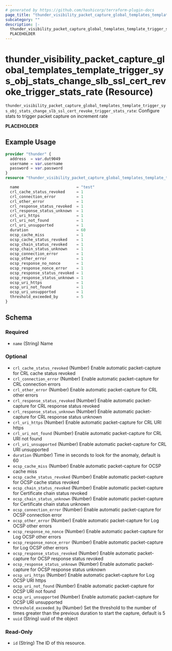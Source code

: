 ```yaml
---
# generated by https://github.com/hashicorp/terraform-plugin-docs
page_title: "thunder_visibility_packet_capture_global_templates_template_trigger_sys_obj_stats_change_slb_ssl_cert_revoke_trigger_stats_rate Resource - terraform-provider-thunder"
subcategory: ""
description: |-
  thunder_visibility_packet_capture_global_templates_template_trigger_sys_obj_stats_change_slb_ssl_cert_revoke_trigger_stats_rate: Configure stats to trigger packet capture on increment rate
  PLACEHOLDER
---
```


# thunder_visibility_packet_capture_global_templates_template_trigger_sys_obj_stats_change_slb_ssl_cert_revoke_trigger_stats_rate (Resource)

`thunder_visibility_packet_capture_global_templates_template_trigger_sys_obj_stats_change_slb_ssl_cert_revoke_trigger_stats_rate`: Configure stats to trigger packet capture on increment rate

__PLACEHOLDER__

## Example Usage

```terraform
provider "thunder" {
  address  = var.dut9049
  username = var.username
  password = var.password
}
resource "thunder_visibility_packet_capture_global_templates_template_trigger_sys_obj_stats_change_slb_ssl_cert_revoke_trigger_stats_rate" "thunder_visibility_packet_capture_global_templates_template_trigger_sys_obj_stats_change_slb_ssl_cert_revoke_trigger_stats_rate" {

  name                         = "test"
  crl_cache_status_revoked     = 1
  crl_connection_error         = 1
  crl_other_error              = 1
  crl_response_status_revoked  = 1
  crl_response_status_unknown  = 1
  crl_uri_https                = 1
  crl_uri_not_found            = 1
  crl_uri_unsupported          = 1
  duration                     = 60
  ocsp_cache_miss              = 1
  ocsp_cache_status_revoked    = 1
  ocsp_chain_status_revoked    = 1
  ocsp_chain_status_unknown    = 1
  ocsp_connection_error        = 1
  ocsp_other_error             = 1
  ocsp_response_no_nonce       = 1
  ocsp_response_nonce_error    = 1
  ocsp_response_status_revoked = 1
  ocsp_response_status_unknown = 1
  ocsp_uri_https               = 1
  ocsp_uri_not_found           = 1
  ocsp_uri_unsupported         = 1
  threshold_exceeded_by        = 5
}
```

<!-- schema generated by tfplugindocs -->
## Schema

### Required

- `name` (String) Name

### Optional

- `crl_cache_status_revoked` (Number) Enable automatic packet-capture for CRL cache status revoked
- `crl_connection_error` (Number) Enable automatic packet-capture for CRL connection errors
- `crl_other_error` (Number) Enable automatic packet-capture for CRL other errors
- `crl_response_status_revoked` (Number) Enable automatic packet-capture for CRL response status revoked
- `crl_response_status_unknown` (Number) Enable automatic packet-capture for CRL response status unknown
- `crl_uri_https` (Number) Enable automatic packet-capture for CRL URI https
- `crl_uri_not_found` (Number) Enable automatic packet-capture for CRL URI not found
- `crl_uri_unsupported` (Number) Enable automatic packet-capture for CRL URI unsupported
- `duration` (Number) Time in seconds to look for the anomaly, default is 60
- `ocsp_cache_miss` (Number) Enable automatic packet-capture for OCSP cache miss
- `ocsp_cache_status_revoked` (Number) Enable automatic packet-capture for OCSP cache status revoked
- `ocsp_chain_status_revoked` (Number) Enable automatic packet-capture for Certificate chain status revoked
- `ocsp_chain_status_unknown` (Number) Enable automatic packet-capture for Certificate chain status unknown
- `ocsp_connection_error` (Number) Enable automatic packet-capture for OCSP connection error
- `ocsp_other_error` (Number) Enable automatic packet-capture for Log OCSP other errors
- `ocsp_response_no_nonce` (Number) Enable automatic packet-capture for Log OCSP other errors
- `ocsp_response_nonce_error` (Number) Enable automatic packet-capture for Log OCSP other errors
- `ocsp_response_status_revoked` (Number) Enable automatic packet-capture for OCSP response status revoked
- `ocsp_response_status_unknown` (Number) Enable automatic packet-capture for OCSP response status unknown
- `ocsp_uri_https` (Number) Enable automatic packet-capture for Log OCSP URI https
- `ocsp_uri_not_found` (Number) Enable automatic packet-capture for OCSP URI not found
- `ocsp_uri_unsupported` (Number) Enable automatic packet-capture for OCSP URI unsupported
- `threshold_exceeded_by` (Number) Set the threshold to the number of times greater than the previous duration to start the capture, default is 5
- `uuid` (String) uuid of the object

### Read-Only

- `id` (String) The ID of this resource.


